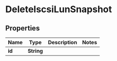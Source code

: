 

# DeleteIscsiLunSnapshot


## Properties

Name | Type | Description | Notes
------------ | ------------- | ------------- | -------------
**id** | **String** |  | 



